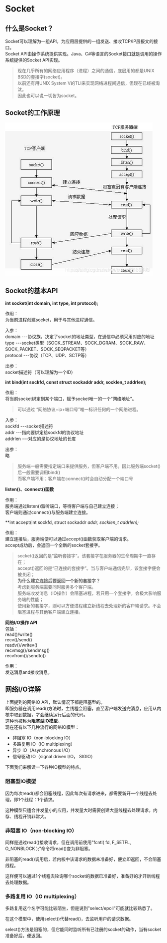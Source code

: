 # Socket

## 什么是Socket？

Socket可以理解为一组API，为应用层提供的一组发送、接收TCP/IP层报文的接口。  
Socket API由操作系统提供实现。Java、C#等语言的Socket接口就是调用的操作系统提供的Socket API实现。  

> 现在几乎所有的网络应用程序（进程）之间的通信，底层用的都是UNIX BSD的套接字(socket)。  
> 以前还有用UNIX System V的TLI来实现网络进程间通信，但现在已经被淘汰。  
> 因此也可以说一切皆为socket。  


## Socket的工作原理

![20210131205711874.png](./assets/20210131205711874.png)


## Socket的基本API

**int socket(int domain, int type, int protocol);**

作用：  
为当前进程创建socket，用于与其他进程通信。  

入参：  
domain ---协议族，决定了socket的地址类型，在通信中必须采用对应的地址  
type ---socket类型（SOCK_STREAM、SOCK_DGRAM、SOCK_RAW、SOCK_PACKET、SOCK_SEQPACKET等）  
protocol ---协议（TCP、UDP、SCTP等）  

出参：  
socket描述符（可以理解为一个ID）    



**int bind(int sockfd, const struct sockaddr addr, socklen_t addrlen);**  

作用：  
将当前socket绑定到某个端口，赋予socket唯一的一个“网络地址”。

> 可以通过 “网络协议+ip+端口号”唯一标识任何的一个网络进程。

入参：  
sockfd ---socket描述符  
addr ---指向要绑定给sockfd的协议地址  
addrlen ---对应的是协议地址的长度  

出参：  
略  

> 服务端一般需要指定端口来提供服务，但客户端不用。因此服务端socket()后一般需要调用bind()  
> 而客户端不用；客户端在connect()时会自动分配一个端口号



**listen()、connect()函数**  

作用：  
服务端通过listen()监听端口，等待客户端与自己建立连接；  
客户端则通过connect()与服务端建立连接。  



**int accept(int sockfd, struct sockaddr *addr, socklen_t *addrlen);**

作用：  
建立连接后，服务端便可以通过accept()函数获取客户端的请求。  
accept成功后，会返回一个全新的socket套接字。  

> socket()返回的是“监听套接字”。该套接字在服务器的生命周期中一直存在；  
> accept()返回的是“已连接的套接字”。当与客户端通信完毕，该套接字便会被关闭；  
> **为什么建立连接后要返回一个新的套接字？**  
> 考虑到服务端需要同时服务多个客户端。  
> 服务端收发消息（IO操作）会阻塞进程，若只用一个套接字，会极大影响服务端的性能；  
> 使用新的套接字，则可以方便进程建立新线程去处理新的客户端请求。不会阻塞进程与其他客户端建立连接。    


**网络I/O操作 API**  
包括：  
read()/write()  
recv()/send()  
readv()/writev()  
recvmsg()/sendmsg()  
recvfrom()/sendto()  

作用：  
发送消息and接收消息。  


## 网络I/O详解

上面提到的网络IO API，默认情况下都是阻塞型的。  
即服务器在调用read()方法时，主线程会阻塞，直至客户端发送完消息，应用从内核中取到数据，才会继续运行后面的代码。  
这种也被称为**阻塞型IO模型**。  
现在还有以下几种流行的网络IO模型：  
* 非阻塞 IO（non-blocking IO）
* 多路复用 IO（IO multiplexing）
* 异步 IO（Asynchronous I/O）
* 信号驱动 IO（signal driven I/O， SIGIO）

下面我们来解读一下各种IO模型的特点。

### 阻塞型IO模型

因为每次read()都会阻塞线程，因此每次有请求进来，都需要新开一个线程去处理，即1个线程：1个请求。

这种模型只适合并发量小的应用，并发量大时需要创建大量线程去处理请求，内存、线程开销非常大。  


### 非阻塞 IO（non-blocking IO）

同样是通过read()接收请求，但在调用前使用"fcntl( fd, F_SETFL, O_NONBLOCK );"命令将read()变为非阻塞。  

非阻塞的read()调用后，若内核中该请求的数据未准备好，便立即返回，不会阻塞线程。  

这样便可以通过1个线程去轮询哪个socket的数据已准备好，准备好的才开新线程去处理数据。  


### 多路复用 IO（IO multiplexing）

多路复用这个名字可能比较陌生，但是说到"select/epoll"可能就比较熟悉了。  

在这个模型中，使用select()代替read()，去监听用户的请求数据。  

select()方法是阻塞的，但它能同时监听所有已注册的socket的动作，当有socket准备好后，便返回。  




